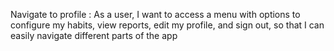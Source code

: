 Navigate to profile : As a user, I want to access a menu with options to configure my habits, view reports, edit my profile, and sign out, so that I can easily navigate different parts of the app
